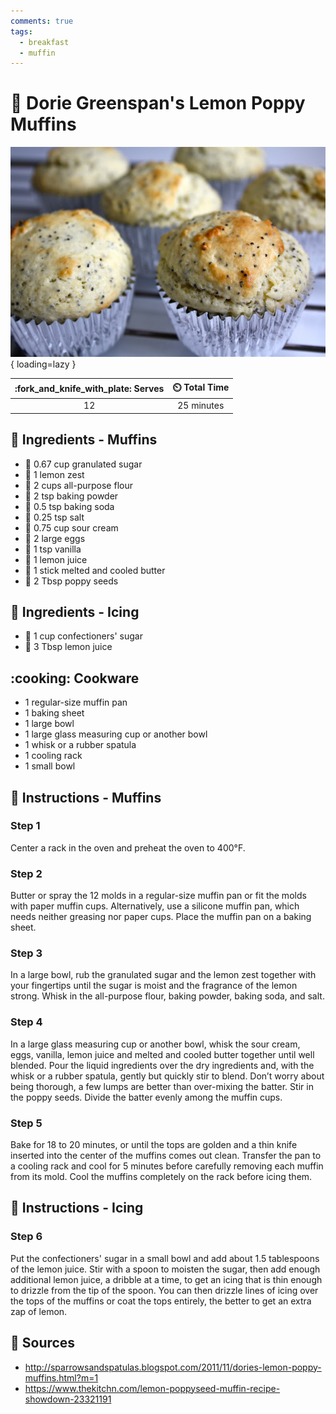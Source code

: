```yaml
---
comments: true
tags:
  - breakfast
  - muffin
---
```

# :cupcake: Dorie Greenspan's Lemon Poppy Muffins

![Dorie Greenspan's Lemon Poppy Muffins](../assets/images/dorie-greenspan's-lemon-poppy-muffins.jpg){ loading=lazy }

| :fork_and_knife_with_plate: Serves | :timer_clock: Total Time |
|:----------------------------------:|:-----------------------: |
| 12 | 25 minutes |

## :salt: Ingredients - Muffins

- :candy: 0.67 cup granulated sugar
- :lemon: 1 lemon zest
- :ear_of_rice: 2 cups all-purpose flour
- :dash: 2 tsp baking powder
- :cup_with_straw: 0.5 tsp baking soda
- :salt: 0.25 tsp salt
- :rice: 0.75 cup sour cream
- :egg: 2 large eggs
- :icecream: 1 tsp vanilla
- :lemon: 1 lemon juice
- :butter: 1 stick melted and cooled butter
- :seedling: 2 Tbsp poppy seeds

## :salt: Ingredients - Icing

- :candy: 1 cup confectioners' sugar
- :lemon: 3 Tbsp lemon juice

## :cooking: Cookware

- 1 regular-size muffin pan
- 1 baking sheet
- 1 large bowl
- 1 large glass measuring cup or another bowl
- 1 whisk or a rubber spatula
- 1 cooling rack
- 1 small bowl

## :pencil: Instructions - Muffins

### Step 1

Center a rack in the oven and preheat the oven to 400°F.

### Step 2

Butter or spray the 12 molds in a regular-size muffin pan or fit the molds with paper muffin cups. Alternatively, use a
silicone muffin pan, which needs neither greasing nor paper cups. Place the muffin pan on a baking sheet.

### Step 3

In a large bowl, rub the granulated sugar and the lemon zest together with your fingertips until the sugar is moist and
the fragrance of the lemon strong. Whisk in the all-purpose flour, baking powder, baking soda, and salt.

### Step 4

In a large glass measuring cup or another bowl, whisk the sour cream, eggs, vanilla, lemon juice and melted and cooled
butter together until well blended. Pour the liquid ingredients over the dry ingredients and, with the whisk or a rubber
spatula, gently but quickly stir to blend. Don’t worry about being thorough, a few lumps are better than over-mixing
the batter. Stir in the poppy seeds. Divide the batter evenly among the muffin cups.

### Step 5

Bake for 18 to 20 minutes, or until the tops are golden and a thin knife inserted into the center of the muffins comes
out clean. Transfer the pan to a cooling rack and cool for 5 minutes before carefully removing each muffin from its
mold. Cool the muffins completely on the rack before icing them.

## :pencil: Instructions - Icing

### Step 6

Put the confectioners' sugar in a small bowl and add about 1.5 tablespoons of the lemon juice. Stir with a spoon to
moisten the sugar, then add enough additional lemon juice, a dribble at a time, to get an icing that is thin enough to
drizzle from the tip of the spoon. You can then drizzle lines of icing over the tops of the muffins or coat the tops
entirely, the better to get an extra zap of lemon.

## :link: Sources

- <http://sparrowsandspatulas.blogspot.com/2011/11/dories-lemon-poppy-muffins.html?m=1>
- <https://www.thekitchn.com/lemon-poppyseed-muffin-recipe-showdown-23321191>
